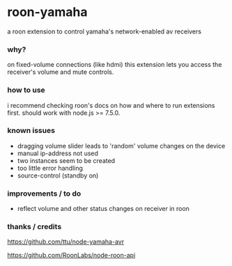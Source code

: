 # roon-yamaha
a roon extension to control yamaha's network-enabled av receivers

### why?

on fixed-volume connections (like hdmi) this extension lets
you access the receiver's volume and mute controls.

### how to use

i recommend checking roon's docs on how and where to run extensions
first. should work with node.js >= 7.5.0.

### known issues

* dragging volume slider leads to 'random' volume changes on the device
* manual ip-address not used
* two instances seem to be created
* too little error handling
* source-control (standby on)

### improvements / to do

* reflect volume and other status changes on receiver in roon


### thanks / credits

https://github.com/ttu/node-yamaha-avr

https://github.com/RoonLabs/node-roon-api
